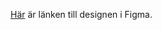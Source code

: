 [Här]("https://www.figma.com/file/y5X9iZYAJ48dlS24DR9cUK/Champ%C2%B4s-Hunddagis?node-id=1%3A2") är länken till designen i Figma.
